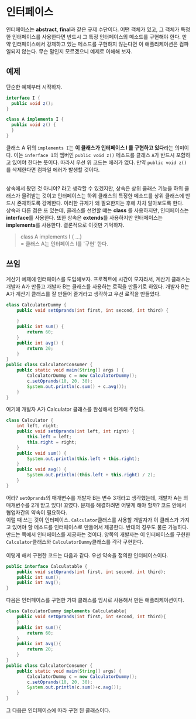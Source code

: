 # 인터페이스
인터페이스는 **abstract**, **final**과 같은 규제 수단이다. 
어떤 객체가 있고, 그 객체가 특정한 인터페이스를 사용한다면 반드시 그 특정 인터페이스의 메소드를 구현해야 한다.
만약 인터페이스에서 강제하고 있는 메소드를 구현하지 않는다면 이 애플리케이션은 컴파일되지 않는다.
무슨 말인지 모르겠으니 예제로 이해해 보자.

## 예제
단순한 예제부터 시작하자.
```java
interface I {
  public void z();
}

class A implements I {
  public void z() {
  }
}
```
클래스 A 뒤의 `implements I`는 **이 클래스가 인터페이스 I 를 구현하고 있다**라는 의미이다.
이는 `inferface I`의 멤버인 `public void z()` 메소드를 클래스 `A`가 반드시 포함하고 있어야 한다는 뜻이다. 
따라서 우선 위 코드는 에러가 없다. 만약 `public void z()`를 삭제한다면 컴파일 에러가 발생할 것이다.<br><br>

상속에서 봤던 것 아니야? 라고 생각할 수 있겠지만, 
상속은 상위 클래스 기능을 하위 클래스가 물려받는 것이고 인터페이스는 하위 클래스의 특정한 메소드를 상위 클래스에 반드시 존재하도록 강제한다.
이러한 규제가 왜 필요한지는 후에 차차 알아보도록 한다.<br>
상속과 다른 점은 또 있는데, 클래스를 선언할 떄는 **class** 를 사용하지만, 인터페이스는 **interface**를 사용한다.
또한 상속은 **extends**를 사용하지만 인터페이스는 **implements**를 사용한다. 결론적으로 이것만 기억하자.
> class A implements I { ...} <br>
> = 클래스 A는 인터페이스 I를 '구현' 한다.

## 쓰임
계산기 예제에 인터페이스를 도입해보자. 
프로젝트에 시간이 모자라서, 계산기 클래스는 개발자 A가 만들고 개발자 B는 클래스를 사용하는 로직을 만들기로 하였다.
개발자 B는 A가 계산기 클래스를 잘 만들어 줄거라고 생각하고 우선 로직을 만들었다.
```java
class CalculatorDummy {
	public void setOprands(int first, int second, int third) {
		
	}
	public int sum() {
		return 60;
	}
	public int avg() {
		return 20;
	}
}
public class CalculatorConsumer {
	public static void main(String[] args ) {
		CalculatorDummy c = new CalculatorDummy();
		c.setOprands(10, 20, 30);
		System.out.println(c.sum() + c.avg());
	}
}
```
여기에 개발자 A가 Calculator 클래스를 완성해서 인계해 주었다.
```java
class Calculator {
    int left, right;
    public void setOprands(int left, int right) {
        this.left = left;
        this.right = right;
    }
    public void sum() {
        System.out.println(this.left + this.right);
    }
    public void avg() {
        System.out.println((this.left + this.right) / 2);
    }
}
```
어라? `setOprands`의 매개변수를 개발자 B는 변수 3개라고 생각했는데, 개발자 A는 의 매개변수를 2개 받고 있다!
꼬였다. 문제를 해결하려면 어떻게 해야 할까? 코드 안에서 협업자간의 약속이 필요하다. <br>
이럴 때 쓰는 것이 인터페이스. 
`Calculator`클래스를 사용할 개발자가 이 클래스가 가지고 있어야 할 메소드를 인터페이스로 만들어서 제공한다.
반대의 경우도 물론 가능하다. 만드는 쪽에서 인터페이스를 제공하는 것이다. 
양쪽의 개발자는 이 인터페이스를 구현한 `Calculator`클래스와 `CalculatorDummy`클래스를 각각 구현한다. <br><br>
이렇게 해서 구현한 코드는 다음과 같다. 우선 약속을 정의한 인터페이스이다.
```java
public interface Calculatable {
	public void setOprands(int first, int second, int third);
	public int sum();
	public int avg();
}
```
다음은 인터페이스를 구현한 가짜 클래스를 임시로 사용해서 만든 애플리케이션이다.
```java
class CalculatorDummy implements Calculatable{
    public void setOprands(int first, int second, int third){
    }
    public int sum(){
        return 60;
    }
    public int avg(){
        return 20;
    }
}
public class CalculatorConsumer {
    public static void main(String[] args) {
        CalculatorDummy c = new CalculatorDummy();
        c.setOprands(10, 20, 30);
        System.out.println(c.sum()+c.avg());
    }
}
```
그 다음은 인터페이스에 따라 구현 된 클래스이다.



